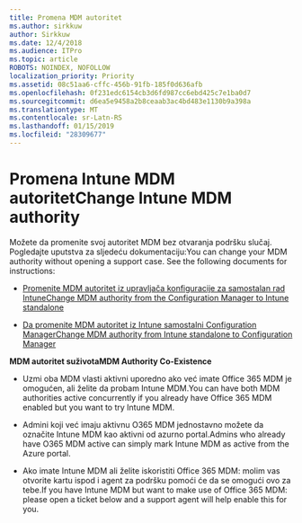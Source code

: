 ```yaml
---
title: Promena MDM autoritet
ms.author: sirkkuw
author: Sirkkuw
ms.date: 12/4/2018
ms.audience: ITPro
ms.topic: article
ROBOTS: NOINDEX, NOFOLLOW
localization_priority: Priority
ms.assetid: 08c51aa6-cffc-456b-91fb-185f0d636afb
ms.openlocfilehash: 0f231edc6154cb3d6fd987cc6ebd425c7e1ba0d7
ms.sourcegitcommit: d6ea5e9458a2b8ceaab3ac4bd483e1130b9a398a
ms.translationtype: MT
ms.contentlocale: sr-Latn-RS
ms.lasthandoff: 01/15/2019
ms.locfileid: "28309677"
---
```

# <a name="change-intune-mdm-authority"></a><span data-ttu-id="d99a1-102">Promena Intune MDM autoritet</span><span class="sxs-lookup"><span data-stu-id="d99a1-102">Change Intune MDM authority</span></span>

<span data-ttu-id="d99a1-p101">Možete da promenite svoj autoritet MDM bez otvaranja podršku slučaj. Pogledajte uputstva za sljedeću dokumentaciju:</span><span class="sxs-lookup"><span data-stu-id="d99a1-p101">You can change your MDM authority without opening a support case. See the following documents for instructions:</span></span>
  
- [<span data-ttu-id="d99a1-105">Promenite MDM autoritet iz upravljača konfiguracije za samostalan rad Intune</span><span class="sxs-lookup"><span data-stu-id="d99a1-105">Change MDM authority from the Configuration Manager to Intune standalone</span></span>](https://docs.microsoft.com/sccm/mdm/deploy-use/migrate-change-mdm-authority)
    
- [<span data-ttu-id="d99a1-106">Da promenite MDM autoritet iz Intune samostalni Configuration Manager</span><span class="sxs-lookup"><span data-stu-id="d99a1-106">Change MDM authority from Intune standalone to Configuration Manager</span></span>](https://docs.microsoft.com/sccm/mdm/deploy-use/change-mdm-authority)
    
 <span data-ttu-id="d99a1-107">**MDM autoritet suživota**</span><span class="sxs-lookup"><span data-stu-id="d99a1-107">**MDM Authority Co-Existence**</span></span>
  
- <span data-ttu-id="d99a1-108">Uzmi oba MDM vlasti aktivni uporedno ako već imate Office 365 MDM je omogućen, ali želite da probam Intune MDM.</span><span class="sxs-lookup"><span data-stu-id="d99a1-108">You can have both MDM authorities active concurrently if you already have Office 365 MDM enabled but you want to try Intune MDM.</span></span>
    
- <span data-ttu-id="d99a1-109">Admini koji već imaju aktivnu O365 MDM jednostavno možete da označite Intune MDM kao aktivni od azurno portal.</span><span class="sxs-lookup"><span data-stu-id="d99a1-109">Admins who already have O365 MDM active can simply mark Intune MDM as active from the Azure portal.</span></span>
    
- <span data-ttu-id="d99a1-110">Ako imate Intune MDM ali želite iskoristiti Office 365 MDM: molim vas otvorite kartu ispod i agent za podršku pomoći će da se omogući ovo za tebe.</span><span class="sxs-lookup"><span data-stu-id="d99a1-110">If you have Intune MDM but want to make use of Office 365 MDM: please open a ticket below and a support agent will help enable this for you.</span></span>
    

